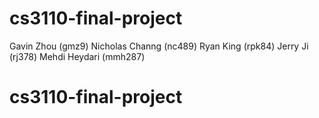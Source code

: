 # cs3110-final-project
Gavin Zhou (gmz9)
Nicholas Channg (nc489)
Ryan King (rpk84)
Jerry Ji (rj378)
Mehdi Heydari (mmh287)
# cs3110-final-project

